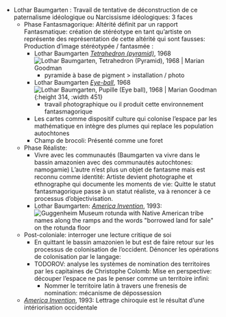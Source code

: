 - Lothar Baumgarten : Travail de tentative de déconstruction de ce paternalisme idéologique ou Narcissisme idéologiques: 3 faces
	- Phase Fantasmagorique: Altérité définit par un rapport Fantasmatique: création de stéréotype en tant qu’artiste on représente des représentation de cette altérité qui sont fausses: Production d’image stéréotypée / fantasmée :
		- Lothar Baumgarten [*Tetrahedron (pyramid)*](https://www.mariangoodman.com/artists/31-lothar-baumgarten/works/37945/), 1968 ![Lothar Baumgarten, Tetrahedron (Pyramid), 1968 | Marian Goodman](https://artlogic-res.cloudinary.com/w_1680,h_1680,c_limit,f_auto,fl_lossy,q_auto/artlogicstorage/mariangoodman/images/view/aa08ae6c6602284f2110bd5388fd5d54j.jpg)
			- pyramide à base de pigment > installation / photo
		- Lothar Baumgarten [*Eye-ball*](https://www.mariangoodman.com/artists/31-lothar-baumgarten/works/39383/), 1968 ![Lothar Baumgarten, Pupille (Eye ball), 1968 | Marian Goodman](https://artlogic-res.cloudinary.com/w_1680,h_1680,c_limit,f_auto,fl_lossy,q_auto/artlogicstorage/mariangoodman/images/view/78635e8c7874499aed3209f82d847dd0j.jpg){:height 314, :width 451}
			- travail photographique ou il produit cette environnement fantasmagorique
		- Les cartes comme dispositif culture qui colonise l’espace par les mathématique en intègre des plumes qui replace les population autochtones
		- Champ de brocoli: Présenté comme une foret
	- Phase Réaliste:
		- Vivre avec les communautés (Baumgarten va vivre dans le bassin amazonien avec des communautés autochtones: namogamie) L’autre n’est plus un objet de fantasme mais est reconnu comme identité: Artiste devient photographe et ethnographe qui documente les moments de vie: Quitte le statut fantasmagorique passe à un statut réaliste, va à renoncer à ce processus d’objectivisation.
		- Lothar Baumgarten: [*America Invention*](https://www.guggenheim.org/exhibition/lothar-baumgarten-america-invention), 1993: ![Guggenheim Museum rotunda with Native American tribe names along the ramps and the words "borrowed land for sale" on the rotunda floor](https://www.guggenheim.org/wp-content/uploads/2008/01/installation-srgm-lothar-baumgarten-america-invention-ph001.jpg)
	- Post-coloniale: interroger une lecture critique de soi
		- En quittant le bassin amazonien le but est de faire retour sur les processus de colonisation de l’occident. Dénoncer les opérations de colonisation par le langage:
		- TODOROV: analyse les systèmes de nomination des territoires par les capitaines de Christophe Colomb: Mise en perspective: découper l’espace ne pas le penser comme un territoire infini:
			- Nommer le territoire latin à travers une frenesis de nomination: mécanisme de dépossession
	- [*America Invention*](https://www.guggenheim.org/exhibition/lothar-baumgarten-america-invention), 1993: Lettrage chiroquie est le résultat d’une intériorisation occidentale